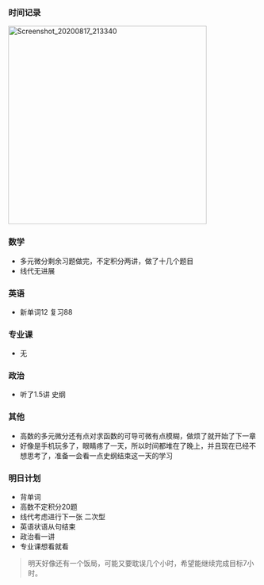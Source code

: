 ### 时间记录

<img src="https://raw.githubusercontent.com/Kong-PR/Typora-picture/master/img/Screenshot_20200817_213340.jpg" alt="Screenshot_20200817_213340" width=400 />

### 数学

- 多元微分剩余习题做完，不定积分两讲，做了十几个题目
- 线代无进展

### 英语

- 新单词12 复习88

### 专业课

- 无

### 政治

- 听了1.5讲 史纲

### 其他

- 高数的多元微分还有点对求函数的可导可微有点模糊，做烦了就开始了下一章
- 好像是手机玩多了，眼睛疼了一天，所以时间都堆在了晚上，并且现在已经不想思考了，准备一会看一点史纲结束这一天的学习

### 明日计划

- 背单词
- 高数不定积分20题
- 线代考虑进行下一张 二次型
- 英语状语从句结束
- 政治看一讲
- 专业课想看就看

> 明天好像还有一个饭局，可能又要耽误几个小时，希望能继续完成目标7小时。